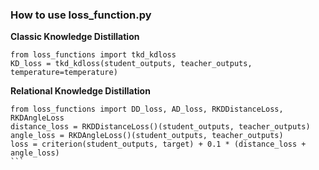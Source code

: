 ### How to use loss_function.py 

__Classic Knowledge Distillation__
```
from loss_functions import tkd_kdloss
KD_loss = tkd_kdloss(student_outputs, teacher_outputs, temperature=temperature)
```

__Relational Knowledge Distillation__
````
from loss_functions import DD_loss, AD_loss, RKDDistanceLoss, RKDAngleLoss
distance_loss = RKDDistanceLoss()(student_outputs, teacher_outputs)
angle_loss = RKDAngleLoss()(student_outputs, teacher_outputs)
loss = criterion(student_outputs, target) + 0.1 * (distance_loss + angle_loss)
```